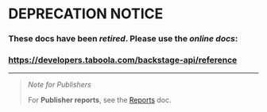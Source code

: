 # DEPRECATION NOTICE

### These docs have been _retired_. Please use the _online docs_:

### https://developers.taboola.com/backstage-api/reference

---

> _Note for Publishers_
>
> For **Publisher reports**, see the [Reports](https://github.com/taboola/Backstage-API/blob/master/Backstage%20API%20-%20Reports.pdf) doc.
